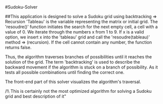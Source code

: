 #Sudoku-Solver

##This application is designed to solve a Sudoku grid using backtracking => Recursion
'Tableau' is the variable representing the matrix or initial grid.
The 'resoudre()' function initiates the search for the next empty cell, a cell with a value of 0.
We iterate through the numbers x from 1 to 9.
If x is a valid option, we insert x into the 'tableau' grid and call the 'resoudre(tableau)' method => (recursion).
If the cell cannot contain any number, the function returns false.

Thus, the algorithm traverses branches of possibilities until it reaches the solution of the grid.
The term 'backtracking' is used to describe the backward movement if the algorithm is stuck on a branch of possibility.
As it tests all possible combinations until finding the correct one.

The front-end part of this solver visualizes the algorithm's traversal.

/!\ This is certainly not the most optimized algorithm for solving a Sudoku grid and best description of it"
